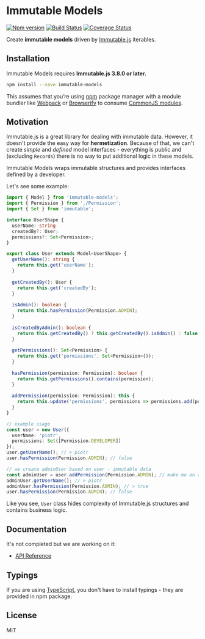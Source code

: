 # Immutable Models
[![Npm version](https://img.shields.io/npm/v/immutable-models.svg?style=flat-square)](https://www.npmjs.com/package/immutable-models)
[![Build Status](https://travis-ci.org/Realytics/immutable-models.svg?branch=master)](https://travis-ci.org/Realytics/immutable-models)
[![Coverage Status](https://coveralls.io/repos/github/Realytics/immutable-models/badge.svg?branch=master)](https://coveralls.io/github/Realytics/immutable-models?branch=master)

Create **immutable models** driven by [Immutable.js](https://facebook.github.io/immutable-js) iterables.

## Installation
Immutable Models requires **Immutable.js 3.8.0 or later.**
```sh
npm install --save immutable-models
```
This assumes that you’re using [npm](http://npmjs.com/) package manager with a module bundler like 
[Webpack](http://webpack.github.io/) or [Browserify](http://browserify.org/) to consume 
[CommonJS modules](http://webpack.github.io/docs/commonjs.html).

## Motivation
Immutable.js is a great library for dealing with immutable data. However, it doesn't provide the easy way for **hermetization**.
Because of that, we can't create *simple* and *defined* model interfaces - everything is public and (excluding `Records`) there
is no way to put additional logic in these models. 

Immutable Models wraps immutable structures and provides interfaces defined by a developer. 

Let's see some example:
```typescript
import { Model } from 'immutable-models';
import { Permission } from './Permission';
import { Set } from 'immutable';

interface UserShape {
  userName: string
  createdBy?: User;
  permissions?: Set<Permission>;
}

export class User extends Model<UserShape> {
  getUserName(): string {
    return this.get('userName');
  }
    
  getCreatedBy(): User {
    return this.get('createdBy');
  }
  
  isAdmin(): boolean {
    return this.hasPermission(Permission.ADMIN);
  }
  
  isCreatedByAdmin(): boolean {
    return this.getCreatedBy() ? this.getCreatedBy().isAdmin() : false;
  }
  
  getPermissions(): Set<Permission> {
    return this.get('permissions', Set<Permission>());
  }
  
  hasPermission(permission: Permission): boolean {
    return this.getPermissions().contains(permission);
  }
  
  addPermission(permission: Permission): this {
    return this.update('permissions', permissions => permissions.add(permission));
  }
}

// example usage
const user = new User({ 
  userName: 'piotr', 
  permissions: Set([Permission.DEVELOPER]) 
});
user.getUserName(); // > piotr
user.hasPermission(Permission.ADMIN); // false

// we create adminUser based on user - immutable data
const adminUser = user.addPermission(Permission.ADMIN); // make me an admin!
adminUser.getUserName(); // > piotr
adminUser.hasPermission(Permission.ADMIN); // > true
user.hasPermission(Permission.ADMIN); // false
```
Like you see, `User` class hides complexity of Immutable.js structures and contains business logic. 

## Documentation
It's not completed but we are working on it:
 * [API Reference](doc/api/README.md)


## Typings
If you are using [TypeScript](https://www.typescriptlang.org/), you don't have to install typings - they are provided in npm package.

## License
MIT
